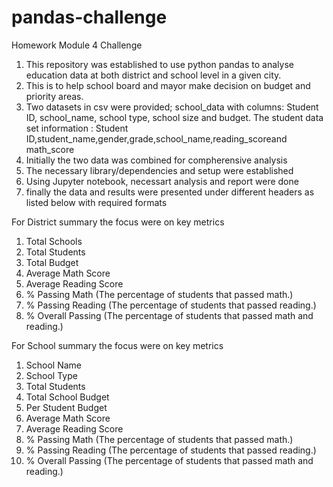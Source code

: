 # pandas-challenge
Homework Module 4 Challenge
1. This repository was established to use python pandas to analyse education data at both district and school level in a given city.
2. This is to help school board and mayor make decision on budget and priority areas.
3. Two datasets in csv were provided; school_data with columns: Student ID, school_name, school type, school size and budget. The student data set information : Student ID,student_name,gender,grade,school_name,reading_scoreand math_score
4. Initially the two data was combined for compherensive analysis
5. The necessary library/dependencies and setup were established
6. Using Jupyter notebook, necessart analysis and report were done
7. finally the data and results were presented under different headers as listed below with required formats

For District summary the focus were on key metrics
1. Total Schools
2. Total Students
3. Total Budget
4. Average Math Score
5. Average Reading Score
6. % Passing Math (The percentage of students that passed math.)
7. % Passing Reading (The percentage of students that passed reading.)
8. % Overall Passing (The percentage of students that passed math and reading.)

For School summary the focus were on key metrics 

1. School Name
2. School Type
3. Total Students
4. Total School Budget
5. Per Student Budget
6. Average Math Score
7. Average Reading Score
8. % Passing Math (The percentage of students that passed math.)
9. % Passing Reading (The percentage of students that passed reading.)
10. % Overall Passing (The percentage of students that passed math and reading.)


